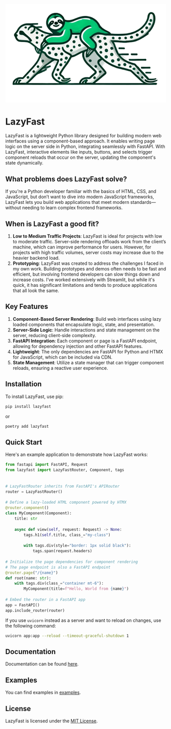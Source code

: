 <p align="center">
  <img src="img/logo.png" alt="FastAPI">
</p>

# LazyFast

LazyFast is a lightweight Python library designed for building modern web interfaces using a component-based approach. It enables writing page logic on the server side in Python, integrating seamlessly with FastAPI. With LazyFast, interactive elements like inputs, buttons, and selects trigger component reloads that occur on the server, updating the component's state dynamically.

## What problems does LazyFast solve?
If you're a Python developer familiar with the basics of HTML, CSS, and JavaScript, but don’t want to dive into modern JavaScript frameworks, LazyFast lets you build web applications that meet modern standards—without needing to learn complex frontend frameworks.

## When is LazyFast a good fit?
1. **Low to Medium Traffic Projects**: LazyFast is ideal for projects with low to moderate traffic. Server-side rendering offloads work from the client’s machine, which can improve performance for users. However, for projects with high traffic volumes, server costs may increase due to the heavier backend load.
2. **Prototyping**: LazyFast was created to address the challenges I faced in my own work. Building prototypes and demos often needs to be fast and efficient, but involving frontend developers can slow things down and increase costs. I’ve worked extensively with Streamlit, but while it's quick, it has significant limitations and tends to produce applications that all look the same.

## Key Features

1. **Component-Based Server Rendering**: Build web interfaces using lazy loaded components that encapsulate logic, state, and presentation. 
2. **Server-Side Logic**: Handle interactions and state management on the server, reducing client-side complexity.
3. **FastAPI Integration**: Each component or page is a FastAPI endpoint, allowing for dependency injection and other FastAPI features.
4. **Lightweight**: The only dependencies are FastAPI for Python and HTMX for JavaScript, which can be included via CDN.
5. **State Management**: Utilize a state manager that can trigger component reloads, ensuring a reactive user experience.

## Installation

To install LazyFast, use pip:

```bash
pip install lazyfast
```
or
```bash
poetry add lazyfast
```

## Quick Start

Here's an example application to demonstrate how LazyFast works:

```python
from fastapi import FastAPI, Request
from lazyfast import LazyFastRouter, Component, tags


# LazyFastRouter inherits from FastAPI's APIRouter
router = LazyFastRouter()

# Define a lazy-loaded HTML component powered by HTMX
@router.component()
class MyComponent(Component):
    title: str

    async def view(self, request: Request) -> None:
        tags.h1(self.title, class_="my-class")

        with tags.div(style="border: 1px solid black"):
            tags.span(request.headers)

# Initialize the page dependencies for component rendering
# The page endpoint is also a FastAPI endpoint
@router.page("/{name}")
def root(name: str):
    with tags.div(class_="container mt-6"):
        MyComponent(title=f"Hello, World from {name}")

# Embed the router in a FastAPI app
app = FastAPI()
app.include_router(router)
```
If you use `uvicorn` instead as a server and want to reload on changes, use the following command:
```bash
uvicorn app:app --reload --timeout-graceful-shutdown 1
```

## Documentation
Documentation can be found [here](https://github.com/nikirg/lazyfast/blob/main/DOCS.md).

## Examples
You can find examples in [examples](https://github.com/nikirg/lazyfast/tree/main/examples).

## License

LazyFast is licensed under the [MIT License](https://github.com/nikirg/lazyfast/blob/main/LICENSE).
